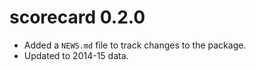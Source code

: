# scorecard 0.2.0

* Added a `NEWS.md` file to track changes to the package.
* Updated to 2014-15 data.
